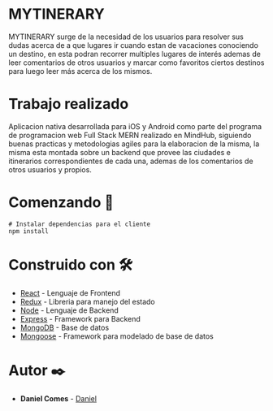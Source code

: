 # MYTINERARY
MYTINERARY surge de la necesidad de los usuarios para resolver sus dudas acerca de a que lugares ir cuando estan de vacaciones conociendo un destino, en esta podran recorrer multiples lugares de interés ademas de leer comentarios de otros usuarios y marcar como favoritos ciertos destinos para luego leer más acerca de los mismos.

# Trabajo realizado
Aplicacion nativa desarrollada para iOS y Android como parte del programa de programacion web Full Stack MERN realizado en MindHub, siguiendo buenas practicas y metodologias agiles para la elaboracion de la misma, la misma esta montada sobre un backend que provee las ciudades e itinerarios correspondientes de cada una, ademas de los comentarios de otros usuarios y propios.

# Comenzando  🚀
```
# Instalar dependencias para el cliente
npm install
```

# Construido con 🛠️
* [React](https://es.reactjs.org/) - Lenguaje de Frontend
* [Redux](https://es.redux.js.org/) - Libreria para manejo del estado
* [Node](https://nodejs.org/es/) - Lenguaje de Backend
* [Express](https://expressjs.com/es/) - Framework para Backend
* [MongoDB](https://www.mongodb.com/) - Base de datos
* [Mongoose](https://mongoosejs.com/) - Framework para modelado de base de datos

# Autor ✒️
* **Daniel Comes** - [Daniel](https://github.com/Danielcomes92)


